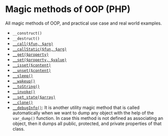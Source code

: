 # Magic methods of OOP (PHP) 
All magic methods of OOP, and practical use case and real world examples. 

- `__construct()`
- `__destruct()`
- <a href="https://github.com/beyond88/oop-magic-methods/blob/main/DebugInfo.php">`__call($fun, $arg)`</a>
- <a href="https://github.com/beyond88/oop-magic-methods/blob/main/DebugInfo.php">`__callStatic($fun, $arg)`</a>
- <a href="https://github.com/beyond88/oop-magic-methods/blob/main/DebugInfo.php">`__get($property)`</a>
- <a href="https://github.com/beyond88/oop-magic-methods/blob/main/DebugInfo.php">`__set($property, $value)`</a>
- <a href="https://github.com/beyond88/oop-magic-methods/blob/main/DebugInfo.php">`__isset($content)`</a>
- <a href="https://github.com/beyond88/oop-magic-methods/blob/main/DebugInfo.php">`__unset($content)`</a>
- <a href="https://github.com/beyond88/oop-magic-methods/blob/main/DebugInfo.php">`__sleep()`</a>
- <a href="https://github.com/beyond88/oop-magic-methods/blob/main/DebugInfo.php">`__wakeup()`</a>
- <a href="https://github.com/beyond88/oop-magic-methods/blob/main/DebugInfo.php">`__toString()`</a>
- <a href="https://github.com/beyond88/oop-magic-methods/blob/main/DebugInfo.php">`__invoke()`</a>
- <a href="https://github.com/beyond88/oop-magic-methods/blob/main/DebugInfo.php">`__set_state($array)`</a>
- <a href="https://github.com/beyond88/oop-magic-methods/blob/main/DebugInfo.php">`__clone()`</a>
- <a href="https://github.com/beyond88/oop-magic-methods/blob/main/DebugInfo.php">`__debugInfo()`</a>: It is another utility magic method that is called automatically when we want to dump any object with the help of the `var_dump()` function. In case this method is not defined as associating an object, then it dumps all public, protected, and private properties of that class.
